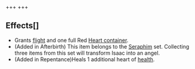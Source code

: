 +++
+++

Effects[]
---------


* Grants [flight](/wiki/Flight "Flight") and one full Red [Heart container](/wiki/Heart_container "Heart container").
* (Added in Afterbirth) This item belongs to the [Seraphim](/wiki/Seraphim_(Transformation) "Seraphim (Transformation)") set. Collecting three items from this set will transform Isaac into an angel.
* (Added in Repentance)Heals 1 additional heart of [health](/wiki/Health "Health").


